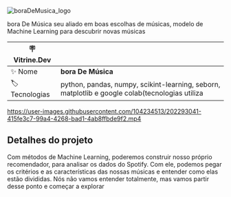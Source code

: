 ![boraDeMusica_logo](https://user-images.githubusercontent.com/104234513/202292516-f3fffbc5-39dd-4e89-8050-e8577ec81328.png#vitrinedev)

bora De Música seu aliado em boas escolhas de músicas, modelo de Machine Learning para descubrir novas músicas

| :placard: Vitrine.Dev |     |
| -------------  | --- |
| :sparkles: Nome        | **bora De Música**
| :label: Tecnologias | python, pandas, numpy, scikint-learning, seborn, matplotlib e  google colab(tecnologias utiliza

<!-- Inserir imagem com a #vitrinedev ao final do link -->

https://user-images.githubusercontent.com/104234513/202293041-415fe3c7-99a4-4268-bad1-4ab8ffbde9f2.mp4

## Detalhes do projeto

Com métodos de Machine Learning, poderemos construir nosso próprio recomendador, para analisar os dados do Spotify. Com ele, podemos pegar os critérios e as características das nossas músicas e entender como elas estão divididas. Nós não vamos entender totalmente, mas vamos partir desse ponto e começar a explorar
